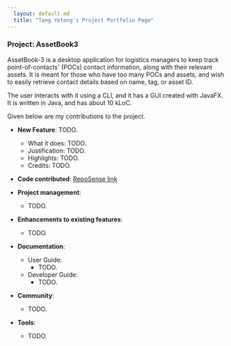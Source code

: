 ```yaml
---
  layout: default.md
  title: "Tang Yetong's Project Portfolio Page"
---
```


### Project: AssetBook3

AssetBook-3 is a desktop application for logistics managers to keep track point-of-contacts' (POCs) contact information, along with their relevant assets. It is meant for those who have too many POCs and assets, and wish to easily retrieve contact details based on name, tag, or asset ID.

The user interacts with it using a CLI, and it has a GUI created with JavaFX. It is written in Java, and has about 10 kLoC.

Given below are my contributions to the project.

* **New Feature**: TODO.
  * What it does: TODO.
  * Justification: TODO.
  * Highlights: TODO.
  * Credits: TODO.

* **Code contributed**: [RepoSense link]()

* **Project management**:
  * TODO.

* **Enhancements to existing features**:
  * TODO.

* **Documentation**:
  * User Guide:
    * TODO.
  * Developer Guide:
    * TODO.

* **Community**:
  * TODO.

* **Tools**:
  * TODO.
